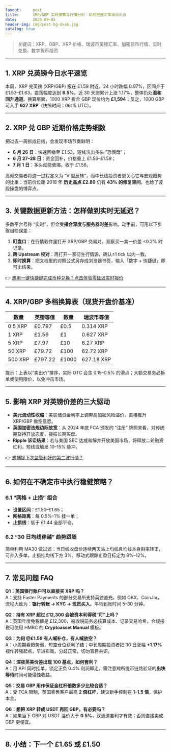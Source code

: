 ```yaml
---
layout:     post
title:      XRP/GBP 实时换算与行情分析：如何把握汇率波动机会
date:       2025-09-05
header-img: img/post-bg-desk.jpg
catalog: true
---
```


> 关键词：XRP、GBP、XRP 价格、瑞波币英镑汇率、加密货币行情、实时兑换、数字货币投资

---

## 1. XRP 兑英镑今日水平速览
本周，XRP 兑英镑 (XRP/GBP) 报在 £1.59 附近，24 小时跌幅 0.97%，区间介于 £1.53–£1.63，震荡幅度达到 **6.5%**。近 30 天则累计上涨 1.17%，整体仍处**温和回升通道**。换算层面，1000 XRP 折合 GBP 现价约为 **£1,594**；反之，1000 GBP 可入手 **627 XRP**（快照时间：06:15 UTC）。

---

## 2. XRP 兑 GBP 近期价格走势细数
把过去一周拆成日线，会发现市场节奏鲜明：  
- **6 月 26 日**：快速回撤至 £1.53，短线洗出多头 “恐慌盘”；  
- **6 月 27–28 日**：资金回补，价格重上 £1.56–£1.59；  
- **7 月 1 日**：多头动能衰竭，收于 £1.58。  

高频交易者将这一过程定义为 “V 型反转”，而中长线投资者更关心它与宏观趋势的比重：当前价位距 2018 年 **历史高点 £2.80** 仍有 **43% 的修复空间**，也给了波段操盘的博弈点。

---

## 3. 关键数据更新方法：怎样做到实时无延迟？
多数平台号称 “实时”，但会受**撮合深度与服务器时差**影响。动手前，可用以下步骤自检误差：

1. **盯盘口**：在行情软件里打开 XRP/GBP 交易对，观察买一卖一价差 <0.2% 时记录。  
2. **跨 Upstream 校对**：再打开一家衍生行情源，确认±1 tick 以内一致。  
3. **即时换算**：把文档里的对照公式另存成浏览器书签，输入「数字 + 快捷键」即可出结果。  

👉 [想用一键快捷键完成币种兑换？点击体验零延迟实时报价](https://okxdog.com/)  

---

## 4. XRP/GBP 多档换算表（现货开盘价基准）
| 数量 | 英镑等值 | 数量 | 瑞波币等值 |
|------|----------|------|-------------|
| 0.5 XRP | £0.797 | £0.5 | 0.314 XRP |
| 1 XRP | £1.59 | £1 | 0.627 XRP |
| 5 XRP | £7.97 | £10 | 6.27 XRP |
| 50 XRP | £79.72 | £100 | 62.72 XRP |
| 500 XRP | £797.22 | £1000 | 627.18 XRP |

提示：上表以“卖出价”排序，实际 OTC 会含 0.15–0.5% 的滑点；大额交易务必拆单或使用限价，以免冲击市场。

---

## 5. 影响 XRP 对英镑价差的三大驱动
- **美元流动性收缩**：美联储资金利率上调带高加密风险溢价，直接推升 XRP/GBP 做空意愿。  
- **英国加密法规边际放宽**：从 2024 年底 FCA 颁发的 “注册” 牌照来看，对传统期货持开放态度，提振长期买盘。  
- **Ripple 诉讼结果**：若与美国 SEC 达成和解并开放美国市场，将释放二轮融资红利，短线或触发 10–15% 脉冲。  

👉 [想捕捉下次监管利好的第二波行情？](https://okxdog.com/)

---

## 6. 如何在不确定市中执行稳健策略？
### 6.1 “网格 + 止损” 组合
- **设置区间**：£1.50–£1.65；  
- **网格距离**：每 0.5%–1% 挂一单；  
- **止损线**：低于 £1.44 全部平仓。  

### 6.2 “30 日均线穿越” 趋势跟随
简单利用 MA30 做过滤：当日线收盘价连续两天站上均线且均线本身斜率转正，可介入多单，止损挂均线下方 3%。移动式跟踪止盈目标定为 8%–12%。

---

## 7. 常见问题 FAQ

**Q1：英国银行账户可以直接买 XRP 吗？**  
A：支持 Faster Payments 的部分交易所支持英镑直充，例如 OKX、CoinJar。流程大致为：**银行转账 → KYC → 现货买入**。平均到账时间 5–30 分钟。

**Q2：持有 XRP 超过 £12,300 会被资本利得税“盯”上吗？**  
A：英国年度免税额是 £12,300，被收税前务必核算成本、记录交易哈希，合规报税可使用 HMRC 的 **Cryptoasset Manual** 模板。

**Q3：为何 @£1.59 有人喊补仓，有人喊放空？**  
A：小周期看趋势弱，短空仓位获利了结；中长周期投资者把 30 日涨幅 **+1.17%** 视作转强起点，早进布局。分歧正常，切勿盲目共识。

**Q4：深夜英美价差出现 100 基点，如何套利？**  
A：用 API 同时挂单，锁定正负 0.4% 利润即走，需注意跨所提币链路验证的**出块等待**时间可能侵蚀收益。

**Q5：交易 GBP 用作保证金杠杆倍数多少比较合适？**  
A：受 FCA 限制，英国零售客户最高 **2 倍杠杆**，建议新手控制在 **1–1.5 倍**，保护本金。

**Q6：想把 XRP 转成 USDT 再回 GBP，有必要吗？**  
A：如果当下 GBP 对 USDT 溢价大于 **0.5%**，双通道套利才有效；否则直接卖成 GBP 更便宜。

---

## 8. 小结：下一个 £1.65 或 £1.50